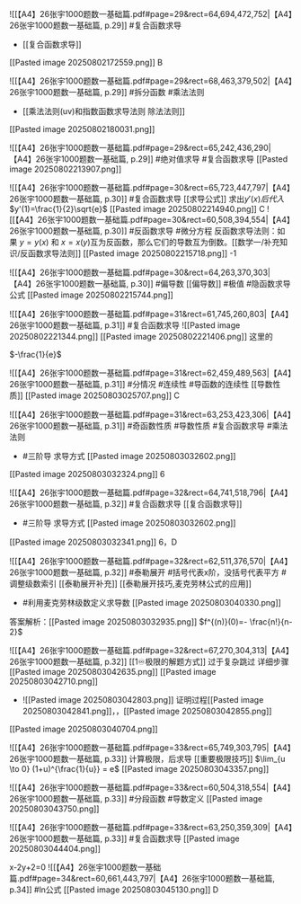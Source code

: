 ![[【A4】26张宇1000题数一基础篇.pdf#page=29&rect=64,694,472,752|【A4】26张宇1000题数一基础篇, p.29]]
#复合函数求导 
- [[复合函数求导]]

[[Pasted image 20250802172559.png]]
B 

![[【A4】26张宇1000题数一基础篇.pdf#page=29&rect=68,463,379,502|【A4】26张宇1000题数一基础篇, p.29]]
  #拆分函数 #乘法法则 
- [[乘法法则(uv)和指数函数求导法则 除法法则]]

 [[Pasted image 20250802180031.png]]


![[【A4】26张宇1000题数一基础篇.pdf#page=29&rect=65,242,436,290|【A4】26张宇1000题数一基础篇, p.29]]
#绝对值求导 #复合函数求导 
[[Pasted image 20250802213907.png]]

![[【A4】26张宇1000题数一基础篇.pdf#page=30&rect=65,723,447,797|【A4】26张宇1000题数一基础篇, p.30]]
#复合函数求导 
[[求导公式]]  求出$y'(x)后代入$
 $y'(1)=\frac{1}{2}\sqrt{e}$ 
 [[Pasted image 20250802214940.png]]
C
![[【A4】26张宇1000题数一基础篇.pdf#page=30&rect=60,508,394,554|【A4】26张宇1000题数一基础篇, p.30]]
#反函数求导 #微分方程
反函数求导法则：如果 $y=y(x)$ 和 $x=x(y)$互为反函数，那么它们的导数互为倒数。[[数学一/补充知识/反函数求导法则]]
[[Pasted image 20250802215718.png]]
-1

![[【A4】26张宇1000题数一基础篇.pdf#page=30&rect=64,263,370,303|【A4】26张宇1000题数一基础篇, p.30]]
#偏导数 [[偏导数]] #极值 #隐函数求导公式 
[[Pasted image 20250802215744.png]]


![[【A4】26张宇1000题数一基础篇.pdf#page=31&rect=61,745,260,803|【A4】26张宇1000题数一基础篇, p.31]]
#复合函数求导 ![[Pasted image 20250802221344.png]]
[[Pasted image 20250802221406.png]]  这里的

$-\frac{1}{e}$

![[【A4】26张宇1000题数一基础篇.pdf#page=31&rect=62,459,489,563|【A4】26张宇1000题数一基础篇, p.31]]
#分情况  #连续性 #导函数的连续性 [[导数性质]] 
[[Pasted image 20250803025707.png]]
C


![[【A4】26张宇1000题数一基础篇.pdf#page=31&rect=63,253,423,306|【A4】26张宇1000题数一基础篇, p.31]]
#奇函数性质 #导数性质 #复合函数求导 #乘法法则  
- #三阶导  求导方式 [[Pasted image 20250803032602.png]]

[[Pasted image 20250803032324.png]]
6

![[【A4】26张宇1000题数一基础篇.pdf#page=32&rect=64,741,518,796|【A4】26张宇1000题数一基础篇, p.32]]
#复合函数求导 [[复合函数求导]] 
- #三阶导 求导方式 [[Pasted image 20250803032602.png]]

[[Pasted image 20250803032341.png]]
 6，D

![[【A4】26张宇1000题数一基础篇.pdf#page=32&rect=62,511,376,570|【A4】26张宇1000题数一基础篇, p.32]]
#泰勒展开 #括号代表x阶，没括号代表平方 #调整级数索引 
[[泰勒展开补充]] [[泰勒展开技巧,麦克劳林公式的应用]] 
- #利用麦克劳林级数定义求导数
[[Pasted image 20250803040330.png]]

答案解析：[[Pasted image 20250803032935.png]]
$f^{(n)}(0)=- \frac{n!}{n-2}$

![[【A4】26张宇1000题数一基础篇.pdf#page=32&rect=67,270,304,313|【A4】26张宇1000题数一基础篇, p.32]]
[[1♾️极限的解题方式]]
过于复杂跳过
详细步骤[[Pasted image 20250803042635.png]]
 [[Pasted image 20250803042710.png]]
-  ![[Pasted image 20250803042803.png]] 证明过程[[Pasted image 20250803042841.png]]，，[[Pasted image 20250803042855.png]]

[[Pasted image 20250803040704.png]]


![[【A4】26张宇1000题数一基础篇.pdf#page=33&rect=65,749,303,795|【A4】26张宇1000题数一基础篇, p.33]]
计算极限，后求导
[[重要极限技巧]] $\lim_{u \to 0} (1+u)^{\frac{1}{u}} = e$
 [[Pasted image 20250803043357.png]]

![[【A4】26张宇1000题数一基础篇.pdf#page=33&rect=60,504,318,554|【A4】26张宇1000题数一基础篇, p.33]]
#分段函数 #导数定义 
[[Pasted image 20250803043750.png]]


![[【A4】26张宇1000题数一基础篇.pdf#page=33&rect=63,250,359,309|【A4】26张宇1000题数一基础篇, p.33]]
#复合函数求导 
[[Pasted image 20250803044404.png]]

x-2y+2=0
![[【A4】26张宇1000题数一基础篇.pdf#page=34&rect=60,661,443,797|【A4】26张宇1000题数一基础篇, p.34]]
#ln公式 
[[Pasted image 20250803045130.png]]
D 
